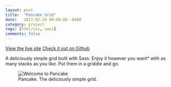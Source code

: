 ```yaml
---
layout: post
title:  "Pancake Grid"
date:   2017-02-20 00:00:00 -0400
category: project
tags: [html/css, sass]
comments: false
---
```


<p class="download-link">
	<a target="_blank" href="https://jveens.github.io/pancake">View the live site</a>
	<a target="_blank" href="https://github.com/jveens/pancake">Check it out on Github</a>
</p>

A deliciously simple grid built with Sass. Enjoy it however you want* with as many stacks as you like. Put them in a griddle and go.

<figure>
    <img src="{{site.url}}/assets/2017/02/pancake.png" alt="Welcome to Pancake">
    <figcaption>Pancake. The deliciously simple grid.</figcaption>
</figure>
